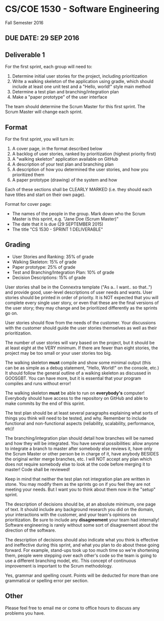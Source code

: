 # CS/COE 1530 - Software Engineering
Fall Semester 2016

## DUE DATE: 29 SEP 2016

## Deliverable 1

For the first sprint, each group will need to:

1. Determine initial user stories for the project, including prioritization
2. Write a walking skeleton of the application using gradle, which should include at least one unit test and a "Hello, world!" style main method
3. Determine a test plan and branching/integration plan
4. Make a "paper prototype" of the user interface

The team should determine the Scrum Master for this first sprint.  The Scrum Master will change each sprint.

## Format

For the first sprint, you will turn in:

1. A cover page, in the format described below
2. A backlog of user stories, ranked by prioritization (highest priority first)
3. A "walking skeleton" application available on GitHub
3. A description of your test plan and branching plan
4. A description of how you determined the user stories, and how you prioritized them
5. A paper prototype (drawing) of the system and how 

Each of these sections shall be CLEARLY MARKED (i.e. they should each have titles and start on their own page).

Format for cover page:
* The names of the people in the group.  Mark down who the Scrum Master is this sprint, e.g. "Jane Doe (Scrum Master)"
* The date that it is due (29 SEPTEMBER 2015)
* The title "CS 1530 - SPRINT 1 DELIVERABLE"

## Grading
* User Stories and Ranking: 35% of grade
* Walking Skeleton: 15% of grade
* Paper prototype: 25% of grade
* Test and Branching/Integration Plan: 10% of grade
* Decision Descriptions: 15% of grade

User stories shall be in the Connextra template ("As a.. I want.. so that..") and provide good, user-level descriptions of user needs and wants.  User stories should be printed in order of priority.  It is NOT expected that you will complete every single user story, or even that these are the final versions of the user story; they may change and be prioritized differently as the sprints go on.

User stories should flow from the needs of the customer.  Your discussions with the customer should guide the user stories themselves as well as their prioritization.

The number of user stories will vary based on the project, but it should be at least eight at the VERY minimum.  If there are fewer than eight stories, the project may be too small or your user stories too big.

The walking skeleton __must__ compile and show some minimal output (this can be as simple as a debug statement, "Hello, World!" on the console, etc.)  It should follow the general outline of a walking skeleton as discussed in GOOSGBT.  You can have more, but it is essential that your program compiles and runs without error!

The walking skeleton __must__ be able to run on __everybody's__ computer!  Everybody should have access to the repository on GitHub and able to make commits by the end of this sprint.

The test plan should be at least several paragraphs explaining what sorts of things you think will need to be tested, and why.  Remember to include functional and non-functional aspects (reliability, scalability, performance, etc)!

The branching/integration plan should detail how branches will be named and how they will be integrated.  You have several possibilities: allow anyone to integrate a branch to master after somebody else reviews it, have only the Scrum Master or other person be in charge of it, have anybody BESIDES the original writer merge branches, etc.  I will NOT accept any plan which does not require somebody else to look at the code before merging it to master!  Code shall be reviewed!

Keep in mind that neither the test plan not integration plan are written in stone.  You may modify them as the sprints go on if you feel they are not meeting your needs.  But I want you to think about them now in the "setup" sprint.

The description of decisions should be, at an absolute minimum, one page of text.  It should include any background research you did on the domain, your interactions with the customer, and your team's opinions on prioritization.  Be sure to include any __disagreement__ your team had internally!  Software engineering is rarely without some sort of disagreement about the direction of the software. 

The description of decisions should also indicate what you think is effective and ineffective during this sprint, and what you plan to do about these going forward.  For example, stand-ups took up too much time so we're shortening them, people were stepping over each other's code so the team is going to use a different branching model, etc.  This concept of continuous improvement is important to the Scrum methodology.

Yes, grammar and spelling count.  Points will be deducted for more than one grammatical or spelling error per section.

## Other

Please feel free to email me or come to office hours to discuss any problems you have.